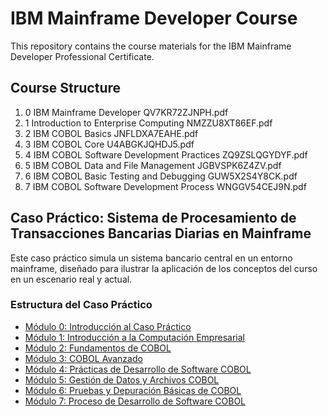 # IBM Mainframe Developer Course

This repository contains the course materials for the IBM Mainframe Developer Professional Certificate.

## Course Structure

1.  0 IBM Mainframe Developer QV7KR72ZJNPH.pdf
2.  1 Introduction to Enterprise Computing NMZZU8XT86EF.pdf
3.  2 IBM COBOL Basics JNFLDXA7EAHE.pdf
4.  3 IBM COBOL Core U4ABGKJQHDJ5.pdf
5.  4 IBM COBOL Software Development Practices ZQ9ZSLQGYDYF.pdf
6.  5 IBM COBOL Data and File Management JGBVSPK6Z4ZV.pdf
7.  6 IBM COBOL Basic Testing and Debugging GUW5X2S4Y8CK.pdf
8.  7 IBM COBOL Software Development Process WNGGV54CEJ9N.pdf

## Caso Práctico: Sistema de Procesamiento de Transacciones Bancarias Diarias en Mainframe

Este caso práctico simula un sistema bancario central en un entorno mainframe, diseñado para ilustrar la aplicación de los conceptos del curso en un escenario real y actual.

### Estructura del Caso Práctico

*   [Módulo 0: Introducción al Caso Práctico](./0_Caso_Practico_Introduccion/README.md)
*   [Módulo 1: Introducción a la Computación Empresarial](./1_Caso_Practico_Enterprise_Computing/README.md)
*   [Módulo 2: Fundamentos de COBOL](./2_Caso_Practico_COBOL_Basics/README.md)
*   [Módulo 3: COBOL Avanzado](./3_Caso_Practico_COBOL_Core/README.md)
*   [Módulo 4: Prácticas de Desarrollo de Software COBOL](./4_Caso_Practico_COBOL_Software_Development_Practices/README.md)
*   [Módulo 5: Gestión de Datos y Archivos COBOL](./5_Caso_Practico_COBOL_Data_and_File_Management/README.md)
*   [Módulo 6: Pruebas y Depuración Básicas de COBOL](./6_Caso_Practico_COBOL_Basic_Testing_and_Debugging/README.md)
*   [Módulo 7: Proceso de Desarrollo de Software COBOL](./7_Caso_Practico_COBOL_Software_Development_Process/README.md)

